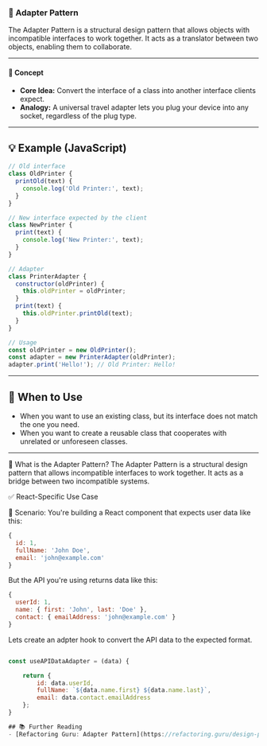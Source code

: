### 🔌 Adapter Pattern

The Adapter Pattern is a structural design pattern that allows objects with incompatible interfaces to work together. It acts as a translator between two objects, enabling them to collaborate.

---

#### 🧩 Concept
- **Core Idea:** Convert the interface of a class into another interface clients expect.
- **Analogy:** A universal travel adapter lets you plug your device into any socket, regardless of the plug type.

---

## 💡 Example (JavaScript)

```js
// Old interface
class OldPrinter {
  printOld(text) {
    console.log('Old Printer:', text);
  }
}

// New interface expected by the client
class NewPrinter {
  print(text) {
    console.log('New Printer:', text);
  }
}

// Adapter
class PrinterAdapter {
  constructor(oldPrinter) {
    this.oldPrinter = oldPrinter;
  }
  print(text) {
    this.oldPrinter.printOld(text);
  }
}

// Usage
const oldPrinter = new OldPrinter();
const adapter = new PrinterAdapter(oldPrinter);
adapter.print('Hello!'); // Old Printer: Hello!
```

---

## 🚀 When to Use
- When you want to use an existing class, but its interface does not match the one you need.
- When you want to create a reusable class that cooperates with unrelated or unforeseen classes.

---


🧩 What is the Adapter Pattern?
The Adapter Pattern is a structural design pattern that allows incompatible interfaces to work together. It acts as a bridge between two incompatible systems.

✅ React-Specific Use Case

🧠 Scenario:
You're building a React component that expects user data like this:

```js
{
  id: 1,
  fullName: 'John Doe',
  email: 'john@example.com'
}
```

But the API you're using returns data like this:

```js
{
  userId: 1,
  name: { first: 'John', last: 'Doe' },
  contact: { emailAddress: 'john@example.com' }
}
```
Lets create an adpter hook to convert the API data to the expected format.

```js 

const useAPIDataAdapter = (data) {

    return {
        id: data.userId,
        fullName: `${data.name.first} ${data.name.last}`,
        email: data.contact.emailAddress
    };
}

## 📚 Further Reading
- [Refactoring Guru: Adapter Pattern](https://refactoring.guru/design-patterns/adapter)